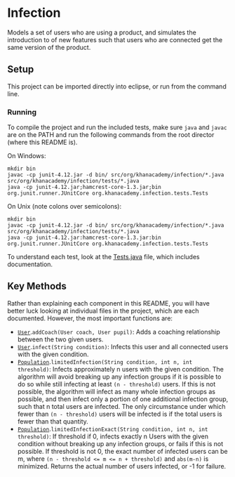 Infection
=========

Models a set of users who are using a product, and simulates the introduction to of new features such that users who are connected get the same version of the product.

## Setup
This project can be imported directly into eclipse, or run from the command line.

### Running
To compile the project and run the included tests, make sure `java` and `javac` are on the PATH and run the following commands from the root director (where this README is).

On Windows:

    mkdir bin
    javac -cp junit-4.12.jar -d bin/ src/org/khanacademy/infection/*.java src/org/khanacademy/infection/tests/*.java
    java -cp junit-4.12.jar;hamcrest-core-1.3.jar;bin org.junit.runner.JUnitCore org.khanacademy.infection.tests.Tests

On Unix (note colons over semicolons):

    mkdir bin
    javac -cp junit-4.12.jar -d bin/ src/org/khanacademy/infection/*.java src/org/khanacademy/infection/tests/*.java
    java -cp junit-4.12.jar:hamcrest-core-1.3.jar:bin org.junit.runner.JUnitCore org.khanacademy.infection.tests.Tests

To understand each test, look at the [Tests.java](src/org/khanacademy/infection/tests/Tests.java) file, which includes documentation.
	
## Key Methods

Rather than explaining each component in this README, you will have better luck looking at individual files in the project, which are each documented. However, the most important functions are:

* [`User`](src/org/khanacademy/infection/User.java).`addCoach(User coach, User pupil)`: Adds a coaching relationship between the two given users.
* [`User`](src/org/khanacademy/infection/User.java).`infect(String condition)`: Infects this user and all connected users with the given condition.
* [`Population`](src/org/khanacademy/infection/Population.java).`limitedInfection(String condition, int n, int threshold)`: Infects approximately n users with the given condition. The algorithm will avoid breaking up any infection groups if it is possible to do so while still infecting at least `(n - threshold)` users. If this is not possible, the algorithm will infect as many whole infection groups as possible, and then infect only a portion of one additional infection group, such that n total users are infected. The only circumstance under which fewer than `(n - threshold)` users will be infected is if the total users is fewer than that quantity.
* [`Population`](src/org/khanacademy/infection/Population.java).`limitedInfectionExact(String condition, int n, int threshold)`: If threshold if 0, infects exactly n Users with the given condition without breaking up any infection groups, or fails if this is not possible. If threshold is not 0, the exact number of infected users can be m, where `(n - threshold <= m <= n + threshold)` and `abs(m-n)` is minimized. Returns the actual number of users infected, or -1 for failure.
